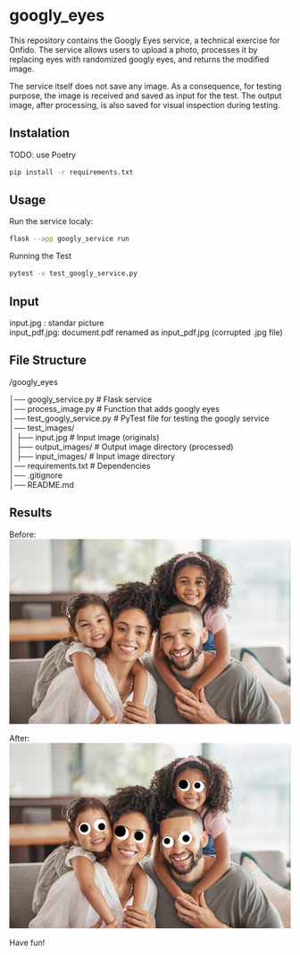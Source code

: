 # googly_eyes
This repository contains the Googly Eyes service, a technical exercise for Onfido. The service allows users to upload a photo, processes it by replacing eyes with randomized googly eyes, and returns the modified image.

The service itself does not save any image. As a consequence, for testing purpose, the image is received and saved as input for the test. The output image, after processing, is also saved for visual inspection during testing.

## Instalation
TODO: use Poetry
```bash
pip install -r requirements.txt
```

## Usage

Run the service localy:
```bash
flask --app googly_service run
```

Running the Test
```bash
pytest -v test_googly_service.py
```
## Input
input.jpg    : standar picture  \
input_pdf.jpg: document.pdf renamed as input_pdf.jpg (corrupted .jpg file)

## File Structure
/googly_eyes

│── googly_service.py          # Flask service                      \
│── process_image.py           # Function that adds googly eyes     \
│── test_googly_service.py     # PyTest file for testing the googly service \
│── test_images/                                                    \
│   ├── input.jpg              # Input image (originals)             \
│   ├── output_images/         # Output image directory (processed)           \
│   ├── input_images/          # Input image directory               \
│── requirements.txt           # Dependencies                          \
│── .gitignore          \
│── README.md

## Results
Before: \
![Alt text](test_images/input.jpg)


After:\
![Alt text](test_images/output_images/output_jpg.png)


Have fun!
